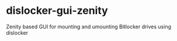 # dislocker-gui-zenity
Zenity based GUI for mounting and umounting Bitlocker drives using dislocker
